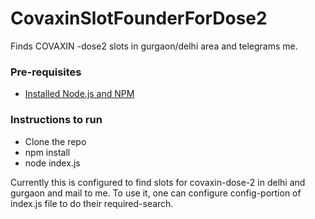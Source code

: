 # CovaxinSlotFounderForDose2
Finds COVAXIN -dose2 slots in gurgaon/delhi area and telegrams me.


### Pre-requisites
- [Installed Node.js and NPM](https://nodejs.org/en/download/)
### Instructions to run
- Clone the repo
- npm install
- node index.js

Currently this is configured to find slots for covaxin-dose-2 in delhi and gurgaon and mail to me.
To use it, one can configure config-portion of index.js file to do their required-search.
